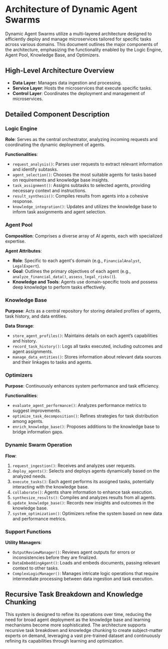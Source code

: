 # Architecture of Dynamic Agent Swarms

Dynamic Agent Swarms utilize a multi-layered architecture designed to efficiently deploy and manage microservices tailored for specific tasks across various domains. This document outlines the major components of the architecture, emphasizing the functionality enabled by the Logic Engine, Agent Pool, Knowledge Base, and Optimizers.

## High-Level Architecture Overview

- **Data Layer**: Manages data ingestion and processing.
- **Service Layer**: Hosts the microservices that execute specific tasks.
- **Control Layer**: Coordinates the deployment and management of microservices.

## Detailed Component Description

### Logic Engine

**Role**: Serves as the central orchestrator, analyzing incoming requests and coordinating the dynamic deployment of agents.

**Functionalities**:
- `request_analysis()`: Parses user requests to extract relevant information and identify subtasks.
- `agent_selection()`: Chooses the most suitable agents for tasks based on requirements and knowledge base insights.
- `task_assignment()`: Assigns subtasks to selected agents, providing necessary context and instructions.
- `result_synthesis()`: Compiles results from agents into a cohesive response.
- `knowledge_integration()`: Updates and utilizes the knowledge base to inform task assignments and agent selection.

### Agent Pool

**Composition**: Comprises a diverse array of AI agents, each with specialized expertise.

**Agent Attributes**:
- **Role**: Specific to each agent's domain (e.g., `FinancialAnalyst`, `LegalExpert`).
- **Goal**: Outlines the primary objectives of each agent (e.g., `analyze_financial_data()`, `assess_legal_risks()`).
- **Knowledge and Tools**: Agents use domain-specific tools and possess deep knowledge to perform tasks effectively.

### Knowledge Base

**Purpose**: Acts as a central repository for storing detailed profiles of agents, task history, and data entities.

**Data Storage**:
- `store_agent_profiles()`: Maintains details on each agent’s capabilities and history.
- `record_task_history()`: Logs all tasks executed, including outcomes and agent assignments.
- `manage_data_entities()`: Stores information about relevant data sources and their linkages to tasks and agents.

### Optimizers

**Purpose**: Continuously enhances system performance and task efficiency.

**Functionalities**:
- `evaluate_agent_performance()`: Analyzes performance metrics to suggest improvements.
- `optimize_task_decomposition()`: Refines strategies for task distribution among agents.
- `enrich_knowledge_base()`: Proposes additions to the knowledge base to bridge information gaps.

### Dynamic Swarm Operation

**Flow**:
1. `request_ingestion()`: Receives and analyzes user requests.
2. `deploy_agents()`: Selects and deploys agents dynamically based on the analyzed needs.
3. `execute_tasks()`: Each agent performs its assigned tasks, potentially interacting with the knowledge base.
4. `collaborate()`: Agents share information to enhance task execution.
5. `synthesize_results()`: Compiles and analyzes results from all agents.
6. `update_knowledge_base()`: Records new insights and outcomes in the knowledge base.
7. `system_optimization()`: Optimizers refine the system based on new data and performance metrics.

### Support Functions

**Utility Managers**:
- `OutputReviewManager()`: Reviews agent outputs for errors or inconsistencies before they are finalized.
- `DataEmbeddingAgent()`: Loads and embeds documents, passing relevant context to other tasks.
- `ComplexLogicManager()`: Manages intricate logic operations that require intermediate processing between data ingestion and task execution.

## Recursive Task Breakdown and Knowledge Chunking

This system is designed to refine its operations over time, reducing the need for broad agent deployment as the knowledge base and learning mechanisms become more sophisticated. The architecture supports recursive task breakdown and knowledge chunking to create subject-matter experts on demand, leveraging a vast pre-trained dataset and continuously refining its capabilities through learning and optimization.

